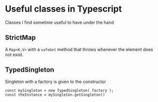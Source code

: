 # Useful classes in Typescript

Classes I find sometime useful to have under the hand

## StrictMap

A `Map<K,V>` with a `safeGet` method that throws whenever the element does not exist.

## TypedSingleton

Singleton with a factory is given to the constructor

```typestript
const mySingleton = new TypedSingleton( factory );
const theInstance = mySingleton.getSingleton()
```

